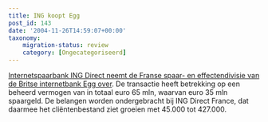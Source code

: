```yaml
---
title: ING koopt Egg
post_id: 143
date: '2004-11-26T14:59:07+00:00'
taxonomy:
    migration-status: review
    category: [Ongecategoriseerd]
---
```

[Internetspaarbank ING Direct neemt de Franse spaar- en effectendivisie van de Britse internetbank Egg over](http://www.fd.nl/ShowKrantArtikel.asp?KrantArtikelId=492576). De transactie heeft betrekking op een beheerd vermogen van in totaal euro 65 mln, waarvan euro 35 mln spaargeld. De belangen worden ondergebracht bij ING Direct France, dat daarmee het cliëntenbestand ziet groeien met 45.000 tot 427.000.